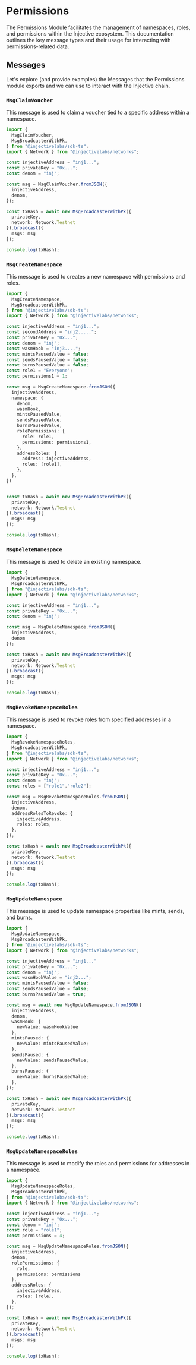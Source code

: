 # Permissions

The Permissions Module facilitates the management of namespaces, roles, and permissions within the Injective ecosystem. This documentation outlines the key message types and their usage for interacting with permissions-related data.

## Messages

Let's explore (and provide examples) the Messages that the Permissions module exports and we can use to interact with the Injective chain.

### `MsgClaimVoucher`

This message is used to claim a voucher tied to a specific address within a namespace.

```ts
import {
  MsgClaimVoucher,
  MsgBroadcasterWithPk,
} from "@injectivelabs/sdk-ts";
import { Network } from "@injectivelabs/networks";

const injectiveAddress = "inj1...";
const privateKey = "0x...";
const denom = "inj";

const msg = MsgClaimVoucher.fromJSON({
  injectiveAddress,
  denom,
});

const txHash = await new MsgBroadcasterWithPk({
  privateKey,
  network: Network.Testnet
}).broadcast({
  msgs: msg
});

console.log(txHash);

```

### `MsgCreateNamespace`

This message is used to creates a new namespace with permissions and roles.

```ts
import {
  MsgCreateNamespace,
  MsgBroadcasterWithPk,
} from "@injectivelabs/sdk-ts";
import { Network } from "@injectivelabs/networks";

const injectiveAddress = "inj1...";
const secondAddress = "inj2.....";
const privateKey = "0x...";
const denom = "inj";
const wasmHook = "inj3....";
const mintsPausedValue = false;
const sendsPausedValue = false;
const burnsPausedValue = false;
const role1 = "Everyone";
const permissions1 = 1;

const msg = MsgCreateNamespace.fromJSON({
  injectiveAddress,
  namespace: {
    denom,
    wasmHook,
    mintsPausedValue,
    sendsPausedValue,
    burnsPausedValue,
    rolePermissions: {
      role: role1,
      permissions: permissions1,
    },
    addressRoles: {
      address: injectiveAddress,
      roles: [role1],
    },
  },
})


const txHash = await new MsgBroadcasterWithPk({
  privateKey,
  network: Network.Testnet
}).broadcast({
  msgs: msg
});

console.log(txHash);

```

### `MsgDeleteNamespace`

This message is used to delete an existing namespace.

```ts
import {
  MsgDeleteNamespace,
  MsgBroadcasterWithPk,
} from "@injectivelabs/sdk-ts";
import { Network } from "@injectivelabs/networks";

const injectiveAddress = "inj1...";
const privateKey = "0x...";
const denom = "inj";

const msg = MsgDeleteNamespace.fromJSON({
  injectiveAddress,
  denom
});

const txHash = await new MsgBroadcasterWithPk({
  privateKey,
  network: Network.Testnet
}).broadcast({
  msgs: msg
});

console.log(txHash);

```

### `MsgRevokeNamespaceRoles`

This message is used to revoke roles from specified addresses in a namespace.

```ts
import {
  MsgRevokeNamespaceRoles,
  MsgBroadcasterWithPk,
} from "@injectivelabs/sdk-ts";
import { Network } from "@injectivelabs/networks";

const injectiveAddress = "inj1...";
const privateKey = "0x...";
const denom = "inj";
const roles = ["role1","role2"];

const msg = MsgRevokeNamespaceRoles.fromJSON({
  injectiveAddress,
  denom,
  addressRolesToRevoke: {
    injectiveAddress,
    roles: roles,
  },
});

const txHash = await new MsgBroadcasterWithPk({
  privateKey,
  network: Network.Testnet
}).broadcast({
  msgs: msg
});

console.log(txHash);

```

### `MsgUpdateNamespace`

This message is used to update namespace properties like mints, sends, and burns.

```ts
import {
  MsgUpdateNamespace,
  MsgBroadcasterWithPk,
} from "@injectivelabs/sdk-ts";
import { Network } from "@injectivelabs/networks";

const injectiveAddress = "inj1..."
const privateKey = "0x...";
const denom = "inj";
const wasmHookValue = "inj2...";
const mintsPausedValue = false;
const sendsPausedValue = false;
const burnsPausedValue = true;

const msg = await new MsgUpdateNamespace.fromJSON({
  injectiveAddress,
  denom,
  wasmHook: {
    newValue: wasmHookValue
  },
  mintsPaused: {
    newValue: mintsPausedValue;
  },
  sendsPaused: {
    newValue: sendsPausedValue;
  },
  burnsPaused: {
    newValue: burnsPausedValue;
  },
});

const txHash = await new MsgBroadcasterWithPk({
  privateKey,
  network: Network.Testnet
}).broadcast({
  msgs: msg
});

console.log(txHash);

```

### `MsgUpdateNamespaceRoles`

This message is used to modify the roles and permissions for addresses in a namespace.

```ts
import {
  MsgUpdateNamespaceRoles,
  MsgBroadcasterWithPk,
} from "@injectivelabs/sdk-ts";
import { Network } from "@injectivelabs/networks";

const injectiveAddress = "inj1...";
const privateKey = "0x...";
const denom = "inj";
const role = "role1";
const permissions = 4;

const msg = MsgUpdateNamespaceRoles.fromJSON({
  injectiveAddress,
  denom,
  rolePermissions: {
    role,
    permissions: permissions
  },
  addressRoles: {
    injectiveAddress,
    roles: [role],
  },
});

const txHash = await new MsgBroadcasterWithPk({
  privateKey,
  network: Network.Testnet
}).broadcast({
  msgs: msg
});

console.log(txHash);

```
